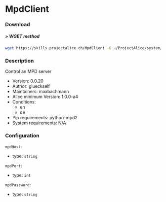 # MpdClient
### Download
##### > WGET method
```bash
wget https://skills.projectalice.ch/MpdClient -O ~/ProjectAlice/system/skillInstallTickets/MpdClient.install
```

### Description
Control an MPD server

- Version: 0.0.20
- Author: glueckself
- Maintainers: maxbachmann
- Alice minimum Version: 1.0.0-a4
- Conditions:
  - en
  - de
- Pip requirements: python-mpd2
- System requirements: N/A

### Configuration
`mpdHost`:
 - type: `string`

`mpdPort`:
 - type: `int`

`mpdPassword`:
 - type: `string`
